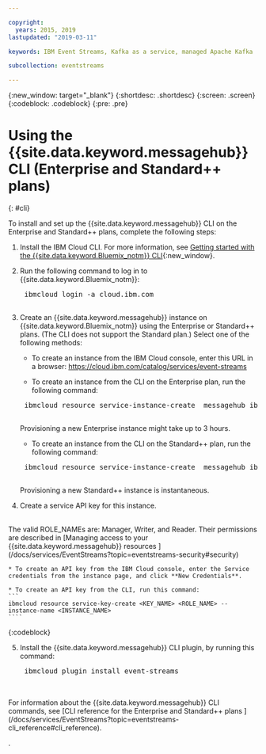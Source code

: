 ```yaml
---

copyright:
  years: 2015, 2019
lastupdated: "2019-03-11"

keywords: IBM Event Streams, Kafka as a service, managed Apache Kafka

subcollection: eventstreams

---
```


{:new_window: target="_blank"}
{:shortdesc: .shortdesc}
{:screen: .screen}
{:codeblock: .codeblock}
{:pre: .pre}

# Using the {{site.data.keyword.messagehub}} CLI (Enterprise and Standard++ plans)
{: #cli}

To install and set up the  {{site.data.keyword.messagehub}} CLI on the Enterprise and Standard++ plans, complete the following steps:

1. Install the IBM Cloud CLI. For more information, see [Getting started with the {{site.data.keyword.Bluemix_notm}} CLI](/docs/cli?topic=cloud-cli-ibmcloud-cli#overview){:new_window}.

2. Run the following command to log in to {{site.data.keyword.Bluemix_notm}}:
    <pre class="pre">
    ibmcloud login -a cloud.ibm.com
    </pre>

3. Create an {{site.data.keyword.messagehub}} instance on {{site.data.keyword.Bluemix_notm}} using the Enterprise or Standard++ plans. (The CLI does not support the Standard plan.) Select one of the following methods:

    * To create an instance from the IBM Cloud console, enter this URL in a browser: https://cloud.ibm.com/catalog/services/event-streams

    * To create an instance from the CLI on the Enterprise plan, run the following command:
    <pre class="pre">
    ibmcloud resource service-instance-create <INSTANCE_NAME> messagehub ibm.message.hub.enterprise.3nodes.2tb <REGION>
    </pre>
    
    Provisioning a new Enterprise instance might take up to 3 hours.
    
    * To create an instance from the CLI on the Standard++ plan, run the following command:

    <pre class="pre">
    ibmcloud resource service-instance-create <INSTANCE_NAME> messagehub ibm.message.hub.standard.v2 <REGION>
    </pre>
    Provisioning a new Standard++ instance is instantaneous.
    
4. Create a service API key for this instance. 
<br/>
The valid ROLE_NAMEs are: Manager, Writer, and Reader. Their permissions are described in [Managing access to your {{site.data.keyword.messagehub}} resources ](/docs/services/EventStreams?topic=eventstreams-security#security)

    * To create an API key from the IBM Cloud console, enter the Service credentials from the instance page, and click **New Credentials**.

    * To create an API key from the CLI, run this command:
    ```
    ibmcloud resource service-key-create <KEY_NAME> <ROLE_NAME> --instance-name <INSTANCE_NAME>
    ````
{:codeblock}

5. Install the {{site.data.keyword.messagehub}} CLI plugin, by running this command:
    <pre class="pre">
    ibmcloud plugin install event-streams
    </pre>

<br/>
For information about the {{site.data.keyword.messagehub}} CLI commands, see [CLI reference for the Enterprise and Standard++ plans ](/docs/services/EventStreams?topic=eventstreams-cli_reference#cli_reference).


.



